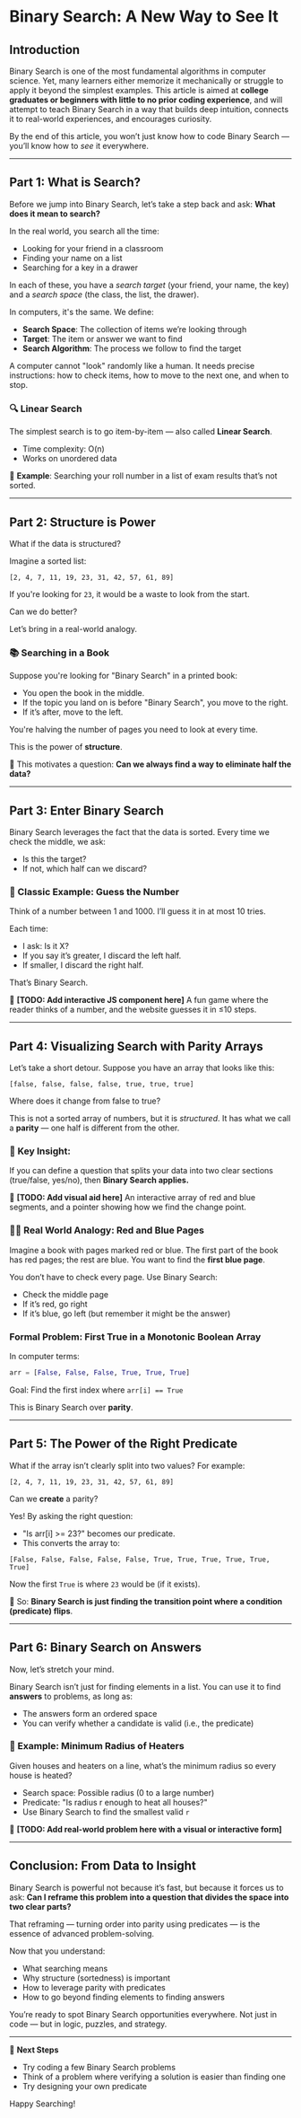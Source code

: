 # Binary Search: A New Way to See It

## Introduction

Binary Search is one of the most fundamental algorithms in computer science. Yet, many learners either memorize it mechanically or struggle to apply it beyond the simplest examples. This article is aimed at **college graduates or beginners with little to no prior coding experience**, and will attempt to teach Binary Search in a way that builds deep intuition, connects it to real-world experiences, and encourages curiosity.

By the end of this article, you won’t just know how to code Binary Search — you’ll know how to *see* it everywhere.

---

## Part 1: What is Search?

Before we jump into Binary Search, let’s take a step back and ask: **What does it mean to search?**

In the real world, you search all the time:

* Looking for your friend in a classroom
* Finding your name on a list
* Searching for a key in a drawer

In each of these, you have a *search target* (your friend, your name, the key) and a *search space* (the class, the list, the drawer).

In computers, it's the same. We define:

* **Search Space**: The collection of items we’re looking through
* **Target**: The item or answer we want to find
* **Search Algorithm**: The process we follow to find the target

A computer cannot "look" randomly like a human. It needs precise instructions: how to check items, how to move to the next one, and when to stop.

### 🔍 Linear Search

The simplest search is to go item-by-item — also called **Linear Search**.

* Time complexity: O(n)
* Works on unordered data

📌 **Example**: Searching your roll number in a list of exam results that’s not sorted.

---

## Part 2: Structure is Power

What if the data is structured?

Imagine a sorted list:

```
[2, 4, 7, 11, 19, 23, 31, 42, 57, 61, 89]
```

If you're looking for `23`, it would be a waste to look from the start.

Can we do better?

Let’s bring in a real-world analogy.

### 📚 Searching in a Book

Suppose you're looking for "Binary Search" in a printed book:

* You open the book in the middle.
* If the topic you land on is before "Binary Search", you move to the right.
* If it’s after, move to the left.

You're halving the number of pages you need to look at every time.

This is the power of **structure**.

📌 This motivates a question: **Can we always find a way to eliminate half the data?**

---

## Part 3: Enter Binary Search

Binary Search leverages the fact that the data is sorted. Every time we check the middle, we ask:

* Is this the target?
* If not, which half can we discard?

### 🔢 Classic Example: Guess the Number

Think of a number between 1 and 1000. I’ll guess it in at most 10 tries.

Each time:

* I ask: Is it X?
* If you say it’s greater, I discard the left half.
* If smaller, I discard the right half.

That’s Binary Search.

📌 **\[TODO: Add interactive JS component here]** A fun game where the reader thinks of a number, and the website guesses it in ≤10 steps.

---

## Part 4: Visualizing Search with Parity Arrays

Let’s take a short detour. Suppose you have an array that looks like this:

```
[false, false, false, false, true, true, true]
```

Where does it change from false to true?

This is not a sorted array of numbers, but it is *structured*. It has what we call a **parity** — one half is different from the other.

### 🧠 Key Insight:

If you can define a question that splits your data into two clear sections (true/false, yes/no), then **Binary Search applies.**

📌 **\[TODO: Add visual aid here]** An interactive array of red and blue segments, and a pointer showing how we find the change point.

### 👨‍🏫 Real World Analogy: Red and Blue Pages

Imagine a book with pages marked red or blue. The first part of the book has red pages; the rest are blue. You want to find the **first blue page**.

You don’t have to check every page. Use Binary Search:

* Check the middle page
* If it’s red, go right
* If it’s blue, go left (but remember it might be the answer)

### Formal Problem: First True in a Monotonic Boolean Array

In computer terms:

```python
arr = [False, False, False, True, True, True]
```

Goal: Find the first index where `arr[i] == True`

This is Binary Search over **parity**.

---

## Part 5: The Power of the Right Predicate

What if the array isn’t clearly split into two values? For example:

```
[2, 4, 7, 11, 19, 23, 31, 42, 57, 61, 89]
```

Can we **create** a parity?

Yes! By asking the right question:

* "Is arr\[i] >= 23?" becomes our predicate.
* This converts the array to:

```
[False, False, False, False, False, True, True, True, True, True, True]
```

Now the first `True` is where `23` would be (if it exists).

📌 So: **Binary Search is just finding the transition point where a condition (predicate) flips**.

---

## Part 6: Binary Search on Answers

Now, let’s stretch your mind.

Binary Search isn’t just for finding elements in a list. You can use it to find **answers** to problems, as long as:

* The answers form an ordered space
* You can verify whether a candidate is valid (i.e., the predicate)

### 🧩 Example: Minimum Radius of Heaters

Given houses and heaters on a line, what’s the minimum radius so every house is heated?

* Search space: Possible radius (0 to a large number)
* Predicate: "Is radius r enough to heat all houses?"
* Use Binary Search to find the smallest valid `r`

📌 **\[TODO: Add real-world problem here with a visual or interactive form]**

---

## Conclusion: From Data to Insight

Binary Search is powerful not because it’s fast, but because it forces us to ask: **Can I reframe this problem into a question that divides the space into two clear parts?**

That reframing — turning order into parity using predicates — is the essence of advanced problem-solving.

Now that you understand:

* What searching means
* Why structure (sortedness) is important
* How to leverage parity with predicates
* How to go beyond finding elements to finding answers

You’re ready to spot Binary Search opportunities everywhere. Not just in code — but in logic, puzzles, and strategy.

---

📌 **Next Steps**

* Try coding a few Binary Search problems
* Think of a problem where verifying a solution is easier than finding one
* Try designing your own predicate

Happy Searching!
